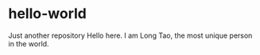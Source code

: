 # hello-world
Just another repository
Hello here. I am Long Tao, the most unique person in the world.
